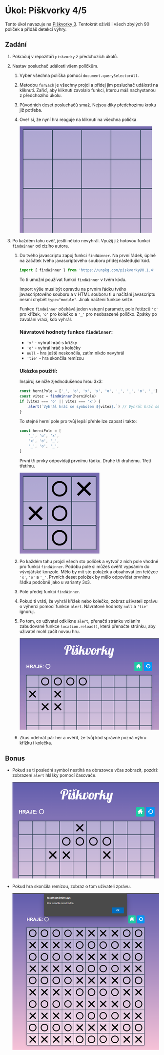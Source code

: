 # Úkol: Piškvorky 4/5

Tento úkol navazuje na [Piškvorky 3](https://github.com/Czechitas-podklady-WEB/ukol-piskvorky-3). Tentokrát oživíš i všech zbylých 90 políček a přidáš detekci výhry.

## Zadání

1.  Pokračuj v repozitáři `piskvorky` z předchozích úkolů.

1.  Nastav posluchač události všem políčkům.

    1.  Vyber všechna políčka pomocí `document.querySelectorAll`.

    1.  Metodou `forEach` je všechny projdi a přidej jim posluchač události na kliknutí. Zařiď, aby kliknutí zavolalo funkci, kterou máš nachystanou z předchozího úkolu.

    1.  Původních deset posluchačů smaž. Nejsou díky předchozímu kroku již potřeba.

    1.  Oveř si, že nyní hra reaguje na kliknutí na všechna políčka.

        ![všechna tlačítka oživená](zadani/vsechny.gif)

1.  Po každém tahu ověř, jestli někdo nevyhrál. Využij již hotovou funkci `findWinner` od cizího autora.

    1.  Do tvého javascriptu zapoj funkci `findWinner`. Na první řádek, úplně na začátek tvého javascriptového souboru přidej následující kód.

        ```js
        import { findWinner } from 'https://unpkg.com/piskvorky@0.1.4'
        ```

        To ti umožní používat funkci `findWinner` v tvém kódu.

        Import výše musí být opravdu na prvním řádku tvého javascriptového souboru a v HTML souboru ti u načítání javascriptu nesmí chybět `type="module"`. Jinak načtení funkce selže.

        Funkce `findWinner` očekává jeden vstupní parametr, pole řetězců `'x'` pro křížek, `'o'` pro kolečko a `'_'` pro neobsazené políčko. Zpátky po zavolání vrací, kdo vyhrál.

        ### Návratové hodnoty funkce `findWinner`:

        - `'x'` - vyhrál hráč s křížky
        - `'o'` - vyhrál hráč s kolečky
        - `null` - hra ještě neskončila, zatím nikdo nevyhrál
        - `'tie'` - hra skončila remízou

        ### Ukázka použití:

        Inspiruj se níže zjednodušenou hrou 3x3:

        ```js
        const herniPole = ['_', 'o', 'x', 'x', 'o', '_', '_', 'o', '_']
        const vitez = findWinner(herniPole)
        if (vitez === 'o' || vitez === 'x') {
        	alert(`Vyhrál hráč se symbolem ${vitez}.`) // Vyhrál hráč se symbolem o.
        }
        ```

        To stejné herní pole pro tvůj lepší přehle lze zapsat i takto:

        <!-- prettier-ignore -->
        ```js
        const herniPole = [
        	'_', 'o', 'x',
        	'x', 'o', '_',
        	'_', 'o', '_',
        ]
        ```

        První tři prvky odpovídají prvnímu řádku. Druhé tři druhému. Třetí třetímu.

        ![ukázka 3x3](zadani/3x3.png)

    1.  Po každém tahu projdi všech sto políček a vytvoř z nich pole vhodné pro funkci `findWinner`. Podobu pole si můžeš ověřit vypsáním do vývojářské konzole. Mělo by mít sto položek a obsahovat jen řetězce `'x'`, `'o'` a `'_'`. Prvních deset položek by mělo odpovídat prvnímu řádku podobně jako u varianty 3x3.

    1.  Pole předej funkci `findWinner`.

    1.  Pokud ti vrátí, že vyhrál křížek nebo kolečko, zobraz uživateli zprávu o výherci pomocí funkce `alert`. Návratové hodnoty `null` a `'tie'` ignoruj.

    1.  Po tom, co uživatel odklikne `alert`, přenačti stránku voláním zabudované funkce `location.reload()`, která přenačte stránku, aby uživatel mohl začít novou hru.

        ![oznámení o vítězi](zadani/vitez.gif)

    1.  Zkus odehrát pár her a ověřit, že tvůj kód správně pozná výhru křížku i kolečka.

## Bonus

- Pokud se ti poslední symbol nestíhá na obrazovce včas zobrazit, pozdrž zobrazení `alert` hlášky pomocí časovače.

  ![zpoždění oznámení](zadani/zpozdeni.gif)

- Pokud hra skončila remízou, zobraz o tom uživateli zprávu.

  ![remíza](zadani/remiza.png)
